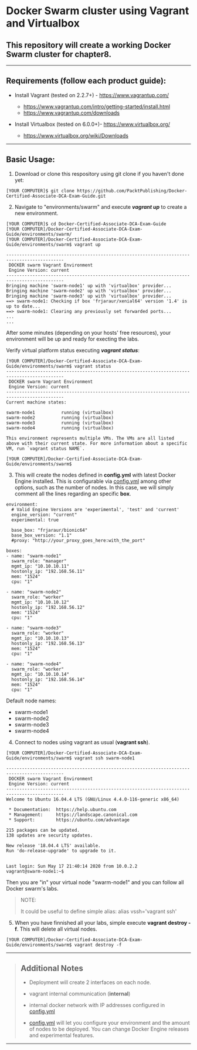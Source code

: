 # Docker Swarm cluster using Vagrant and Virtualbox

## This repository will create a working Docker Swarm cluster for chapter8.

----
## Requirements (follow each product guide):
 - Install Vagrant (tested on 2.2.7+) - https://www.vagrantup.com/
    - https://www.vagrantup.com/intro/getting-started/install.html
    - https://www.vagrantup.com/downloads


 - Install Virtualbox (tested on 6.0.0+)- https://www.virtualbox.org/
    - https://www.virtualbox.org/wiki/Downloads
 
----

## Basic Usage:

1. Download or clone this respository using git clone if you haven't done yet:
```
[YOUR COMPUTER]$ git clone https://github.com/PacktPublishing/Docker-Certified-Associate-DCA-Exam-Guide.git
```

 
2. Navigate to "environments/swarm" and execute ___vagrant up___ to create a new environment.
```
[YOUR COMPUTER]$ cd Docker-Certified-Associate-DCA-Exam-Guide
[YOUR COMPUTER]/Docker-Certified-Associate-DCA-Exam-Guide/environments/swarm/
[YOUR COMPUTER]/Docker-Certified-Associate-DCA-Exam-Guide/environments/swarm$ vagrant up

--------------------------------------------------------------------------------------------
 DOCKER swarm Vagrant Environment
 Engine Version: current
--------------------------------------------------------------------------------------------
Bringing machine 'swarm-node1' up with 'virtualbox' provider...
Bringing machine 'swarm-node2' up with 'virtualbox' provider...
Bringing machine 'swarm-node3' up with 'virtualbox' provider...
==> swarm-node1: Checking if box 'frjaraur/xenial64' version '1.4' is up to date...
==> swarm-node1: Clearing any previously set forwarded ports...
...
...
```

After some minutes (depending on your hosts' free resources), your environment will be up and ready for execting the labs.

Verify virtual platform status executing ___vagrant status___:
```
[YOUR COMPUTER]/Docker-Certified-Associate-DCA-Exam-Guide/environments/swarm$ vagrant status
--------------------------------------------------------------------------------------------
 DOCKER swarm Vagrant Environment
 Engine Version: current
--------------------------------------------------------------------------------------------
Current machine states:

swarm-node1          running (virtualbox)
swarm-node2          running (virtualbox)
swarm-node3          running (virtualbox)
swarm-node4          running (virtualbox)

This environment represents multiple VMs. The VMs are all listed
above with their current state. For more information about a specific
VM, run `vagrant status NAME`.

[YOUR COMPUTER]/Docker-Certified-Associate-DCA-Exam-Guide/environments/swarm$ 
```

3. This will create the nodes defined in **config.yml** with latest Docker Engine installed. This is configurable via [config.yml](./config.yml) among other options, such as the number of nodes. In this case, we will simply comment all the lines regarding an specific __box__.
```
environment:
  # Valid Engine Versions are 'experimental', 'test' and 'current'
  engine_version: "current"
  experimental: true

  base_box: "frjaraur/bionic64"
  base_box_version: "1.1"
  #proxy: "http://your_proxy_goes_here:with_the_port"

boxes:
- name: "swarm-node1"
  swarm_role: "manager"
  mgmt_ip: "10.10.10.11"
  hostonly_ip: "192.168.56.11"
  mem: "1524"
  cpu: "1"

- name: "swarm-node2"
  swarm_role: "worker"
  mgmt_ip: "10.10.10.12"
  hostonly_ip: "192.168.56.12"
  mem: "1524"
  cpu: "1"

- name: "swarm-node3"
  swarm_role: "worker"
  mgmt_ip: "10.10.10.13"
  hostonly_ip: "192.168.56.13"
  mem: "1524"
  cpu: "1"

- name: "swarm-node4"
  swarm_role: "worker"
  mgmt_ip: "10.10.10.14"
  hostonly_ip: "192.168.56.14"
  mem: "1524"
  cpu: "1"
```



 Default node names:
  * swarm-node1
  * swarm-node2
  * swarm-node3
  * swarm-node4


4. Connect to nodes using vagrant as usual (**vagrant ssh**).
```
[YOUR COMPUTER]/Docker-Certified-Associate-DCA-Exam-Guide/environments/swarm$ vagrant ssh swarm-node1

--------------------------------------------------------------------------------------------
 DOCKER swarm Vagrant Environment
 Engine Version: current
--------------------------------------------------------------------------------------------
Welcome to Ubuntu 16.04.4 LTS (GNU/Linux 4.4.0-116-generic x86_64)

 * Documentation:  https://help.ubuntu.com
 * Management:     https://landscape.canonical.com
 * Support:        https://ubuntu.com/advantage

215 packages can be updated.
138 updates are security updates.

New release '18.04.4 LTS' available.
Run 'do-release-upgrade' to upgrade to it.


Last login: Sun May 17 21:40:14 2020 from 10.0.2.2
vagrant@swarm-node1:~$ 
```

Then you are "in" your virtual node "swarm-node1" and you can follow all Docker swarm's labs.


>NOTE:
>
>It could be useful to define simple alias:
> alias vssh='vagrant ssh'
>

5. When you have finnished all your labs, simple execute **vagrant destroy -f**. This will delete all virtual nodes.
```
[YOUR COMPUTER]/Docker-Certified-Associate-DCA-Exam-Guide/environments/swarm$ vagrant destroy -f
```

---
>## __Additional Notes__
>
>* Deployment will create 2 interfaces on each node.
> * vagrant internal communication (**internal**)
> * internal docker network with IP addresses configured in [config.yml](./config.yml)
>
>
>* [config.yml](./config.yml) will let you configure your environment and the amount of nodes to be deployed. You can change Docker Engine releases and experimental features.

---